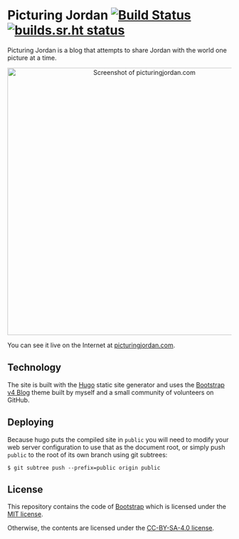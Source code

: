 # Picturing Jordan [![Build Status](https://travis-ci.org/alanorth/picturingjordan.com.svg?branch=master)](https://travis-ci.org/alanorth/picturingjordan.com) [![builds.sr.ht status](https://builds.sr.ht/~alanorth/picturingjordan.com.svg)](https://builds.sr.ht/~alanorth/picturingjordan.com?)
Picturing Jordan is a blog that attempts to share Jordan with the world one picture at a time.

<p align="center">
  <img width="600" alt="Screenshot of picturingjordan.com" src="https://raw.githubusercontent.com/alanorth/picturingjordan.com/master/screenshot.png">
</p>

You can see it live on the Internet at [picturingjordan.com](https://picturingjordan.com).

## Technology
The site is built with the [Hugo](https://gohugo.io) static site generator and uses the [Bootstrap v4 Blog](https://github.com/alanorth/hugo-theme-bootstrap4-blog) theme built by myself and a small community of volunteers on GitHub.

## Deploying
Because hugo puts the compiled site in `public` you will need to modify your web server configuration to use that as the document root, or simply push `public` to the root of its own branch using git subtrees:

```
$ git subtree push --prefix=public origin public
```

## License
This repository contains the code of [Bootstrap](https://github.com/twbs/bootstrap) which is licensed under the [MIT license](https://github.com/twbs/bootstrap/blob/v4-dev/LICENSE).

Otherwise, the contents are licensed under the [CC-BY-SA-4.0 license](https://creativecommons.org/licenses/by-sa/4.0/).
